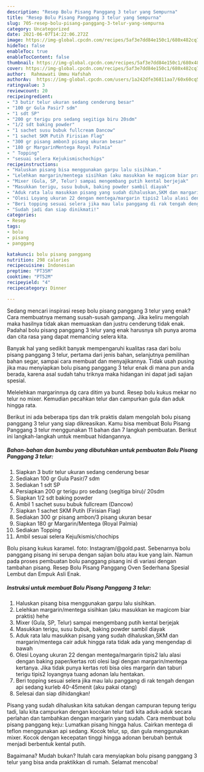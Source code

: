 ```yaml
---
description: "Resep Bolu Pisang Panggang 3 telur yang Sempurna"
title: "Resep Bolu Pisang Panggang 3 telur yang Sempurna"
slug: 705-resep-bolu-pisang-panggang-3-telur-yang-sempurna
category: Uncategorized
date: 2021-06-07T14:22:06.272Z
image: https://img-global.cpcdn.com/recipes/5af3e7dd84e150c1/680x482cq70/bolu-pisang-panggang-3-telur-foto-resep-utama.jpg
hideToc: false
enableToc: true
enableTocContent: false
thumbnail: https://img-global.cpcdn.com/recipes/5af3e7dd84e150c1/680x482cq70/bolu-pisang-panggang-3-telur-foto-resep-utama.jpg
cover: https://img-global.cpcdn.com/recipes/5af3e7dd84e150c1/680x482cq70/bolu-pisang-panggang-3-telur-foto-resep-utama.jpg
author:  Rahmawati Ummu Hafshah
authorAv:  https://img-global.cpcdn.com/users/1a242dfe36811aa7/60x60cq50/avatar.jpg
ratingvalue: 3
reviewcount: 20
recipeingredient:
- "3 butir telur ukuran sedang cenderung besar"
- "100 gr Gula Pasir7 sdm"
- "1 sdt SP"
- "200 gr terigu pro sedang segitiga biru 20sdm"
- "1/2 sdt baking powder"
- "1 sachet susu bubuk fullcream Dancow"
- "1 sachet SKM Putih Firisian Flag"
- "300 gr pisang ambon3 pisang ukuran besar"
- "180 gr MargarinMentega Royal Palmia"
- " Topping"
- "sesuai selera Kejukismischochips"
recipeinstructions:
- "Haluskan pisang bisa menggunakan garpu lalu sisihkan."
- "Lelehkan margarin/mentega sisihkan (aku masukkan ke magicom biar praktis) hehe"
- "Mixer (Gula, SP, Telur) sampai mengembang putih kental berjejak"
- "Masukkan terigu, susu bubuk, baking powder sambil diayak"
- "Aduk rata lalu masukkan pisang yang sudah dihaluskan,SKM dan margarin/mentega cair aduk hingga rata tidak ada yang mengendap di bawah"
- "Olesi Loyang ukuran 22 dengan mentega/margarin tipis2 lalu alasi dengan baking paper/kertas roti olesi lagi dengan margarin/mentega kertanya. Jika tidak punya kertas roti bisa oles margarin dan taburi terigu tipis2 loyangnya tuang adonan lalu hentakan."
- "Beri topping sesuai selera jika mau lalu panggang di rak tengah dengan api sedang kurleb 40-45menit (aku pakai otang)"
- "Sudah jadi dan siap dinikmati!"
categories:
- Resep
tags:
- bolu
- pisang
- panggang

katakunci: bolu pisang panggang 
nutrition: 298 calories
recipecuisine: Indonesian
preptime: "PT35M"
cooktime: "PT52M"
recipeyield: "4"
recipecategory: Dinner

---
```



Sedang mencari inspirasi resep bolu pisang panggang 3 telur yang enak? Cara membuatnya memang susah-susah gampang. Jika keliru mengolah maka hasilnya tidak akan memuaskan dan justru cenderung tidak enak. Padahal bolu pisang panggang 3 telur yang enak harusnya sih punya aroma dan cita rasa yang dapat memancing selera kita.


Banyak hal yang sedikit banyak mempengaruhi kualitas rasa dari bolu pisang panggang 3 telur, pertama dari jenis bahan, selanjutnya pemilihan bahan segar, sampai cara membuat dan menyajikannya. Tidak usah pusing jika mau menyiapkan bolu pisang panggang 3 telur enak di mana pun anda berada, karena asal sudah tahu triknya maka hidangan ini dapat jadi sajian spesial.

Melelehkan margarinnya dg cara ditim ya bund. Resep bolu kukus mekar no telur no mixer. Kemudian pecahkan telur dan campurkan gula dan aduk hingga rata.


Berikut ini ada beberapa tips dan trik praktis dalam mengolah bolu pisang panggang 3 telur yang siap dikreasikan. Kamu bisa membuat Bolu Pisang Panggang 3 telur menggunakan 11 bahan dan 7 langkah pembuatan. Berikut ini langkah-langkah untuk membuat hidangannya.

<!--inarticleads1-->

##### Bahan-bahan dan bumbu yang dibutuhkan untuk pembuatan Bolu Pisang Panggang 3 telur:

1. Siapkan 3 butir telur ukuran sedang cenderung besar
1. Sediakan 100 gr Gula Pasir/7 sdm
1. Sediakan 1 sdt SP
1. Persiapkan 200 gr terigu pro sedang (segitiga biru)/ 20sdm
1. Siapkan 1/2 sdt baking powder
1. Ambil 1 sachet susu bubuk fullcream (Dancow)
1. Siapkan 1 sachet SKM Putih (Firisian Flag)
1. Sediakan 300 gr pisang ambon/3 pisang ukuran besar
1. Siapkan 180 gr Margarin/Mentega (Royal Palmia)
1. Sediakan  Topping
1. Ambil sesuai selera Keju/kismis/chochips


Bolu pisang kukus karamel. foto: Instagram/@gold.past. Sebenarnya bolu panggang pisang ini serupa dengan sajian bolu atau kue yang lain. Namun pada proses pembuatan bolu panggang pisang ini di variasi dengan tambahan pisang. Resep Bolu Pisang Panggang Oven Sederhana Spesial Lembut dan Empuk Asli Enak. 

<!--inarticleads2-->

##### Instruksi untuk membuat Bolu Pisang Panggang 3 telur:

1. Haluskan pisang bisa menggunakan garpu lalu sisihkan.
1. Lelehkan margarin/mentega sisihkan (aku masukkan ke magicom biar praktis) hehe
1. Mixer (Gula, SP, Telur) sampai mengembang putih kental berjejak
1. Masukkan terigu, susu bubuk, baking powder sambil diayak
1. Aduk rata lalu masukkan pisang yang sudah dihaluskan,SKM dan margarin/mentega cair aduk hingga rata tidak ada yang mengendap di bawah
1. Olesi Loyang ukuran 22 dengan mentega/margarin tipis2 lalu alasi dengan baking paper/kertas roti olesi lagi dengan margarin/mentega kertanya. Jika tidak punya kertas roti bisa oles margarin dan taburi terigu tipis2 loyangnya tuang adonan lalu hentakan.
1. Beri topping sesuai selera jika mau lalu panggang di rak tengah dengan api sedang kurleb 40-45menit (aku pakai otang)
1. Selesai dan siap dihidangkan!

Pisang yang sudah dihaluskan kita satukan dengan campuran tepung terigu tadi, lalu kita campurkan dengan kocokan telur tadi kita aduk-aduk secara perlahan dan tambahkan dengan margarin yang sudah. Cara membuat bolu pisang panggang keju: Lumatkan pisang hingga halus. Cairkan mentega di teflon menggunakan api sedang. Kocok telur, sp, dan gula menggunakan mixer. Kocok dengan kecepatan tinggi hingga adonan berubah bentuk menjadi berbentuk kental putih. 

Bagaimana? Mudah bukan? Itulah cara menyiapkan bolu pisang panggang 3 telur yang bisa anda praktikkan di rumah. Selamat mencoba!

